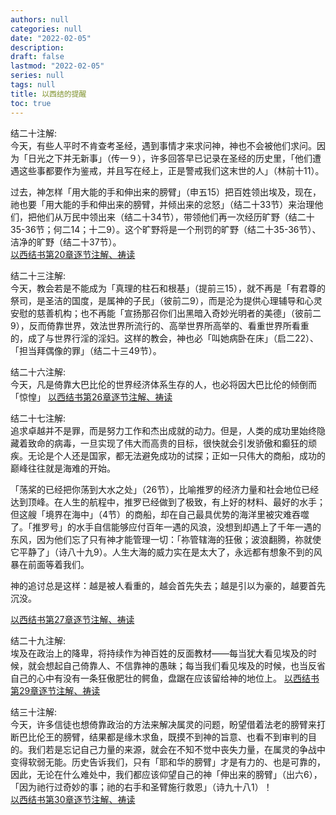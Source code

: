 ```yaml
---
authors: null
categories: null
date: "2022-02-05"
description: 
draft: false
lastmod: "2022-02-05"
series: null
tags: null
title: 以西结的提醒
toc: true
---
```


<!--more-->

结二十注解:  
今天，有些人平时不肯查考圣经，遇到事情才来求问神，神也不会被他们求问。因为「日光之下并无新事」（传一９），许多回答早已记录在圣经的历史里，「他们遭遇这些事都要作为鉴戒，并且写在经上，正是警戒我们这末世的人」（林前十11）。  

过去，神怎样「用大能的手和伸出来的膀臂」（申五15）把百姓领出埃及，现在，祂也要「用大能的手和伸出来的膀臂，并倾出来的忿怒」（结二十33节）来治理他们，把他们从万民中领出来（结二十34节），带领他们再一次经历旷野（结二十35-36节；何二14；十二9）。这个旷野将是一个刑罚的旷野（结二十35-36节）、洁净的旷野（结二十37节）。  
<a href="https://cmcbiblereading.com/2016/08/22/%e4%bb%a5%e8%a5%bf%e7%bb%93%e4%b9%a6%e7%ac%ac20%e7%ab%a0%e9%80%90%e8%8a%82%e6%b3%a8%e8%a7%a3%e3%80%81%e7%a5%b7%e8%af%bb/">以西结书第20章逐节注解、祷读</a>

结二十三注解:  
今天，教会若是不能成为「真理的柱石和根基」（提前三15），就不再是「有君尊的祭司，是圣洁的国度，是属神的子民」（彼前二9），而是沦为提供心理辅导和心灵安慰的慈善机构；也不再能「宣扬那召你们出黑暗入奇妙光明者的美德」（彼前二9），反而倚靠世界，效法世界所流行的、高举世界所高举的、看重世界所看重的，成了与世界行淫的淫妇。这样的教会，神也必「叫她病卧在床」（启二22）、「担当拜偶像的罪」（结二十三49节）。


结二十六注解:  
今天，凡是倚靠大巴比伦的世界经济体系生存的人，也必将因大巴比伦的倾倒而「惊惶」
<a href ="https://cmcbiblereading.com/2016/08/25/%e4%bb%a5%e8%a5%bf%e7%bb%93%e4%b9%a6%e7%ac%ac26%e7%ab%a0%e9%80%90%e8%8a%82%e6%b3%a8%e8%a7%a3%e3%80%81%e7%a5%b7%e8%af%bb/">以西结书第26章逐节注解、祷读</a>


结二十七注解:  
追求卓越并不是罪，而是努力工作和杰出成就的动力。但是，人类的成功里始终隐藏着致命的病毒，一旦实现了伟大而高贵的目标，很快就会引发骄傲和癫狂的顽疾。无论是个人还是国家，都无法避免成功的试探；正如一只伟大的商船，成功的巅峰往往就是海难的开始。  

「荡桨的已经把你荡到大水之处」（26节），比喻推罗的经济力量和社会地位已经达到顶峰。在人生的航程中，推罗已经做到了极致，有上好的材料、最好的水手；但这艘「境界在海中」（4节）的商船，却在自己最具优势的海洋里被灾难吞噬了。「推罗号」的水手自信能够应付百年一遇的风浪，没想到却遇上了千年一遇的东风，因为他们忘了只有神才能管理一切：「祢管辖海的狂傲；波浪翻腾，祢就使它平静了」（诗八十九9）。人生大海的威力实在是太大了，永远都有想象不到的风暴在前面等着我们。  

神的追讨总是这样：越是被人看重的，越会首先失去；越是引以为豪的，越要首先沉没。  

<a href ="https://cmcbiblereading.com/2016/08/28/%e4%bb%a5%e8%a5%bf%e7%bb%93%e4%b9%a6%e7%ac%ac27%e7%ab%a0%e9%80%90%e8%8a%82%e6%b3%a8%e8%a7%a3%e3%80%81%e7%a5%b7%e8%af%bb/">以西结书第27章逐节注解、祷读</a>


结二十九注解:  
埃及在政治上的降卑，将持续作为神百姓的反面教材——每当犹大看见埃及的时候，就会想起自己倚靠人、不信靠神的愚昧；每当我们看见埃及的时候，也当反省自己的心中有没有一条狂傲肥壮的鳄鱼，盘踞在应该留给神的地位上。
<a href = "https://cmcbiblereading.com/2016/08/29/%e4%bb%a5%e8%a5%bf%e7%bb%93%e4%b9%a6%e7%ac%ac29%e7%ab%a0%e9%80%90%e8%8a%82%e6%b3%a8%e8%a7%a3%e3%80%81%e7%a5%b7%e8%af%bb/">以西结书第29章逐节注解、祷读</a>


结三十注解:  
今天，许多信徒也想倚靠政治的方法来解决属灵的问题，盼望借着法老的膀臂来打断巴比伦王的膀臂，结果都是缘木求鱼，既摸不到神的旨意、也看不到审判的目的。我们若是忘记自己力量的来源，就会在不知不觉中丧失力量，在属灵的争战中变得软弱无能。历史告诉我们，只有「耶和华的膀臂」才是有力的、也是可靠的，因此，无论在什么难处中，我们都应该仰望自己的神「伸出来的膀臂」（出六6），「因为祂行过奇妙的事；祂的右手和圣臂施行救恩」（诗九十八1）！  
<a href = "https://cmcbiblereading.com/2016/08/29/%e4%bb%a5%e8%a5%bf%e7%bb%93%e4%b9%a6%e7%ac%ac30%e7%ab%a0%e9%80%90%e8%8a%82%e6%b3%a8%e8%a7%a3%e3%80%81%e7%a5%b7%e8%af%bb/">以西结书第30章逐节注解、祷读</a>